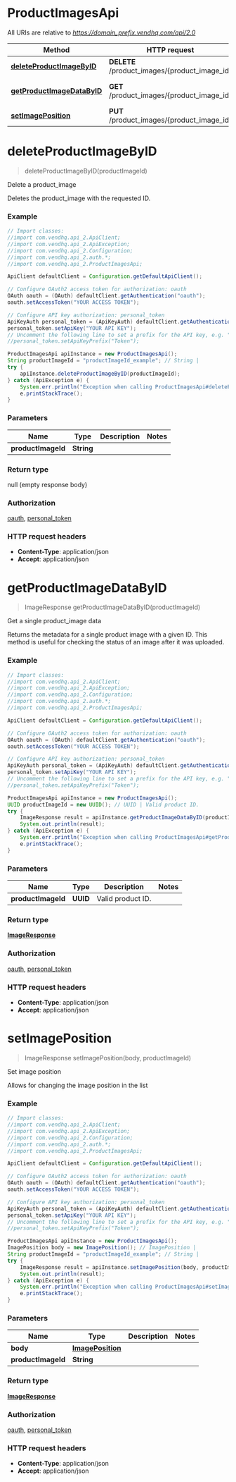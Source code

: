 # ProductImagesApi

All URIs are relative to *https://domain_prefix.vendhq.com/api/2.0*

Method | HTTP request | Description
------------- | ------------- | -------------
[**deleteProductImageByID**](ProductImagesApi.md#deleteProductImageByID) | **DELETE** /product_images/{product_image_id} | Delete a product_image
[**getProductImageDataByID**](ProductImagesApi.md#getProductImageDataByID) | **GET** /product_images/{product_image_id} | Get a single product_image data
[**setImagePosition**](ProductImagesApi.md#setImagePosition) | **PUT** /product_images/{product_image_id} | Set image position


<a name="deleteProductImageByID"></a>
# **deleteProductImageByID**
> deleteProductImageByID(productImageId)

Delete a product_image

Deletes the product_image with the requested ID.

### Example
```java
// Import classes:
//import com.vendhq.api_2.ApiClient;
//import com.vendhq.api_2.ApiException;
//import com.vendhq.api_2.Configuration;
//import com.vendhq.api_2.auth.*;
//import com.vendhq.api_2.ProductImagesApi;

ApiClient defaultClient = Configuration.getDefaultApiClient();

// Configure OAuth2 access token for authorization: oauth
OAuth oauth = (OAuth) defaultClient.getAuthentication("oauth");
oauth.setAccessToken("YOUR ACCESS TOKEN");

// Configure API key authorization: personal_token
ApiKeyAuth personal_token = (ApiKeyAuth) defaultClient.getAuthentication("personal_token");
personal_token.setApiKey("YOUR API KEY");
// Uncomment the following line to set a prefix for the API key, e.g. "Token" (defaults to null)
//personal_token.setApiKeyPrefix("Token");

ProductImagesApi apiInstance = new ProductImagesApi();
String productImageId = "productImageId_example"; // String |
try {
    apiInstance.deleteProductImageByID(productImageId);
} catch (ApiException e) {
    System.err.println("Exception when calling ProductImagesApi#deleteProductImageByID");
    e.printStackTrace();
}
```

### Parameters

Name | Type | Description  | Notes
------------- | ------------- | ------------- | -------------
 **productImageId** | **String**|  |

### Return type

null (empty response body)

### Authorization

[oauth](../README.md#oauth), [personal_token](../README.md#personal_token)

### HTTP request headers

 - **Content-Type**: application/json
 - **Accept**: application/json

<a name="getProductImageDataByID"></a>
# **getProductImageDataByID**
> ImageResponse getProductImageDataByID(productImageId)

Get a single product_image data

Returns the metadata for a single product image with a given ID. This method is useful for checking the status of an image after it was uploaded.

### Example
```java
// Import classes:
//import com.vendhq.api_2.ApiClient;
//import com.vendhq.api_2.ApiException;
//import com.vendhq.api_2.Configuration;
//import com.vendhq.api_2.auth.*;
//import com.vendhq.api_2.ProductImagesApi;

ApiClient defaultClient = Configuration.getDefaultApiClient();

// Configure OAuth2 access token for authorization: oauth
OAuth oauth = (OAuth) defaultClient.getAuthentication("oauth");
oauth.setAccessToken("YOUR ACCESS TOKEN");

// Configure API key authorization: personal_token
ApiKeyAuth personal_token = (ApiKeyAuth) defaultClient.getAuthentication("personal_token");
personal_token.setApiKey("YOUR API KEY");
// Uncomment the following line to set a prefix for the API key, e.g. "Token" (defaults to null)
//personal_token.setApiKeyPrefix("Token");

ProductImagesApi apiInstance = new ProductImagesApi();
UUID productImageId = new UUID(); // UUID | Valid product ID.
try {
    ImageResponse result = apiInstance.getProductImageDataByID(productImageId);
    System.out.println(result);
} catch (ApiException e) {
    System.err.println("Exception when calling ProductImagesApi#getProductImageDataByID");
    e.printStackTrace();
}
```

### Parameters

Name | Type | Description  | Notes
------------- | ------------- | ------------- | -------------
 **productImageId** | **UUID**| Valid product ID. |

### Return type

[**ImageResponse**](ImageResponse.md)

### Authorization

[oauth](../README.md#oauth), [personal_token](../README.md#personal_token)

### HTTP request headers

 - **Content-Type**: application/json
 - **Accept**: application/json

<a name="setImagePosition"></a>
# **setImagePosition**
> ImageResponse setImagePosition(body, productImageId)

Set image position

Allows for changing the image position in the list

### Example
```java
// Import classes:
//import com.vendhq.api_2.ApiClient;
//import com.vendhq.api_2.ApiException;
//import com.vendhq.api_2.Configuration;
//import com.vendhq.api_2.auth.*;
//import com.vendhq.api_2.ProductImagesApi;

ApiClient defaultClient = Configuration.getDefaultApiClient();

// Configure OAuth2 access token for authorization: oauth
OAuth oauth = (OAuth) defaultClient.getAuthentication("oauth");
oauth.setAccessToken("YOUR ACCESS TOKEN");

// Configure API key authorization: personal_token
ApiKeyAuth personal_token = (ApiKeyAuth) defaultClient.getAuthentication("personal_token");
personal_token.setApiKey("YOUR API KEY");
// Uncomment the following line to set a prefix for the API key, e.g. "Token" (defaults to null)
//personal_token.setApiKeyPrefix("Token");

ProductImagesApi apiInstance = new ProductImagesApi();
ImagePosition body = new ImagePosition(); // ImagePosition |
String productImageId = "productImageId_example"; // String |
try {
    ImageResponse result = apiInstance.setImagePosition(body, productImageId);
    System.out.println(result);
} catch (ApiException e) {
    System.err.println("Exception when calling ProductImagesApi#setImagePosition");
    e.printStackTrace();
}
```

### Parameters

Name | Type | Description  | Notes
------------- | ------------- | ------------- | -------------
 **body** | [**ImagePosition**](ImagePosition.md)|  |
 **productImageId** | **String**|  |

### Return type

[**ImageResponse**](ImageResponse.md)

### Authorization

[oauth](../README.md#oauth), [personal_token](../README.md#personal_token)

### HTTP request headers

 - **Content-Type**: application/json
 - **Accept**: application/json
